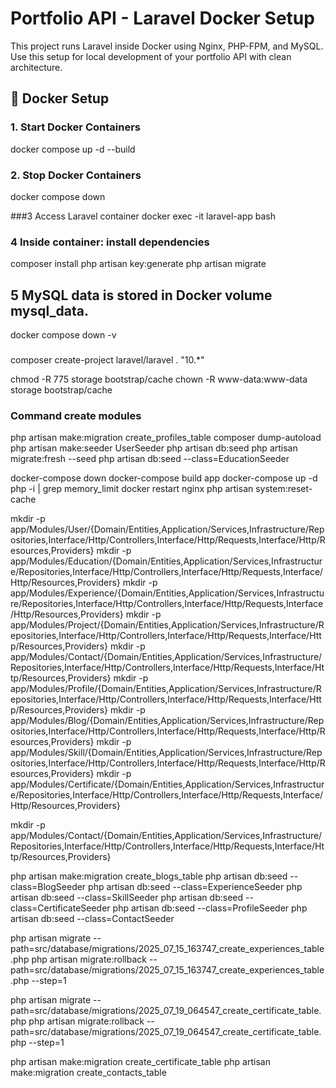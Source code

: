 # Portfolio API - Laravel Docker Setup

This project runs Laravel inside Docker using Nginx, PHP-FPM, and MySQL.  
Use this setup for local development of your portfolio API with clean architecture.


## 🐳 Docker Setup

### 1. Start Docker Containers

docker compose up -d --build

### 2. Stop Docker Containers
docker compose down

###3 Access Laravel container
docker exec -it laravel-app bash

 ### 4 Inside container: install dependencies
composer install
php artisan key:generate
php artisan migrate

## 5 MySQL data is stored in Docker volume mysql_data.

docker compose down -v

### 
composer create-project laravel/laravel . "10.*"


chmod -R 775 storage bootstrap/cache
chown -R www-data:www-data storage bootstrap/cache

### Command create modules
php artisan make:migration create_profiles_table
composer dump-autoload
php artisan make:seeder UserSeeder
php artisan db:seed
php artisan migrate:fresh --seed
php artisan db:seed --class=EducationSeeder

docker-compose down
docker-compose build app
docker-compose up -d
php -i | grep memory_limit
docker restart nginx
php artisan system:reset-cache

mkdir -p app/Modules/User/{Domain/Entities,Application/Services,Infrastructure/Repositories,Interface/Http/Controllers,Interface/Http/Requests,Interface/Http/Resources,Providers}
mkdir -p app/Modules/Education/{Domain/Entities,Application/Services,Infrastructure/Repositories,Interface/Http/Controllers,Interface/Http/Requests,Interface/Http/Resources,Providers}
mkdir -p app/Modules/Experience/{Domain/Entities,Application/Services,Infrastructure/Repositories,Interface/Http/Controllers,Interface/Http/Requests,Interface/Http/Resources,Providers}
mkdir -p app/Modules/Project/{Domain/Entities,Application/Services,Infrastructure/Repositories,Interface/Http/Controllers,Interface/Http/Requests,Interface/Http/Resources,Providers}
mkdir -p app/Modules/Contact/{Domain/Entities,Application/Services,Infrastructure/Repositories,Interface/Http/Controllers,Interface/Http/Requests,Interface/Http/Resources,Providers}
mkdir -p app/Modules/Profile/{Domain/Entities,Application/Services,Infrastructure/Repositories,Interface/Http/Controllers,Interface/Http/Requests,Interface/Http/Resources,Providers}
mkdir -p app/Modules/Blog/{Domain/Entities,Application/Services,Infrastructure/Repositories,Interface/Http/Controllers,Interface/Http/Requests,Interface/Http/Resources,Providers}
mkdir -p app/Modules/Skill/{Domain/Entities,Application/Services,Infrastructure/Repositories,Interface/Http/Controllers,Interface/Http/Requests,Interface/Http/Resources,Providers}
mkdir -p app/Modules/Certificate/{Domain/Entities,Application/Services,Infrastructure/Repositories,Interface/Http/Controllers,Interface/Http/Requests,Interface/Http/Resources,Providers}

mkdir -p app/Modules/Contact/{Domain/Entities,Application/Services,Infrastructure/Repositories,Interface/Http/Controllers,Interface/Http/Requests,Interface/Http/Resources,Providers}

php artisan make:migration create_blogs_table
php artisan db:seed --class=BlogSeeder
php artisan db:seed --class=ExperienceSeeder
php artisan db:seed --class=SkillSeeder
php artisan db:seed --class=CertificateSeeder
php artisan db:seed --class=ProfileSeeder
php artisan db:seed --class=ContactSeeder

php artisan migrate --path=src/database/migrations/2025_07_15_163747_create_experiences_table.php
php artisan migrate:rollback  --path=src/database/migrations/2025_07_15_163747_create_experiences_table.php --step=1

php artisan migrate --path=src/database/migrations/2025_07_19_064547_create_certificate_table.php
php artisan migrate:rollback  --path=src/database/migrations/2025_07_19_064547_create_certificate_table.php --step=1


php artisan make:migration create_certificate_table
php artisan make:migration create_contacts_table
